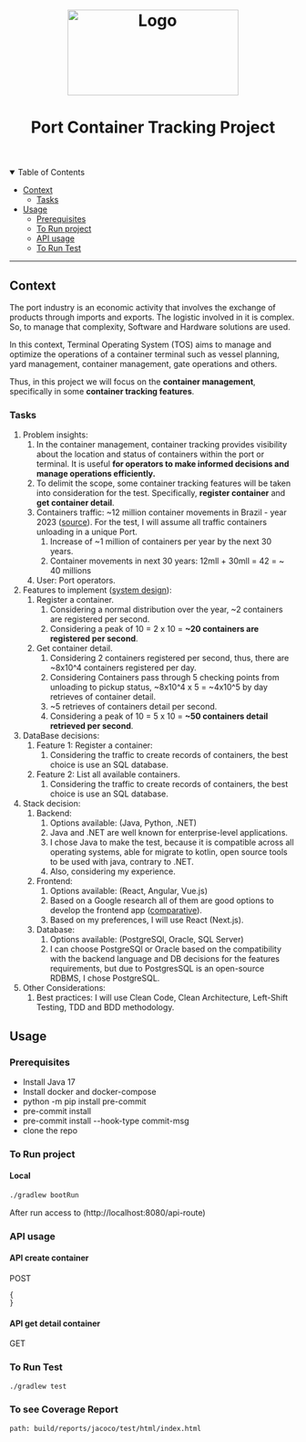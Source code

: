 <h1 align="center">
  <a href="https://github.com/dec0dOS/amazing-github-template">
    <img src="https://images.unsplash.com/photo-1494412552100-42e4e7a74ec6?q=80&w=1470&auto=format&fit=crop&ixlib=rb-4.0.3&ixid=M3wxMjA3fDB8MHxwaG90by1wYWdlfHx8fGVufDB8fHx8fA%3D%3D" alt="Logo" width="300" height="150">
  </a>
</h1>

<div align="center">
  <h1> Port Container Tracking Project </h1>
  <br />
  <br />

</div>

<details open="open">
<summary>Table of Contents</summary>

- [Context](#context)
    - [Tasks](#tasks)
- [Usage](#usage)
    - [Prerequisites](#prerequisites)
    - [To Run project](#to-run-project)
    - [API usage](#api-usage)
    - [To Run Test](#to-run-test)

</details>

---

## Context
The port industry is an economic activity that involves the exchange of products through imports and exports.
The logistic involved in it is complex. So, to manage that complexity, Software and Hardware solutions are used.

In this context, Terminal Operating System (TOS) aims to manage and optimize the operations of a container terminal
such as vessel planning, yard management, container management, gate operations and others.

Thus, in this project we will focus on the **container management**, specifically in some **container tracking features**.

### Tasks
1. Problem insights:
    1. In the container management, container tracking provides visibility about the location and status of containers within the port or terminal.
       It  is useful **for operators to make informed decisions and manage operations efficiently.**
    1. To delimit the scope, some container tracking features will be taken into consideration for the test. Specifically, **register container** and **get container detail**.
    1. Containers traffic: ~12 million container movements in Brazil - year 2023 ([source](https://public.flourish.studio/visualisation/14855225/)).
       For the test, I will assume all traffic containers unloading in a unique Port.
        1. Increase of ~1 million of containers per year by the next 30 years.
        1. Container movements in next 30 years: 12mll + 30mll = 42 = ~ 40 millions
    1. User: Port operators.
1. Features to implement ([system design](https://www.tldraw.com/v/gUwCSd1gTJ_YO3ZpVzSdA?viewport=-904,-87,2325,1487&page=page:page)):
    1. Register a container.
        1. Considering a normal distribution over the year, ~2 containers are registered per second.
        1. Considering a peak of 10 = 2 x 10 = **~20 containers are registered per second**.
    1. Get container detail.
        1. Considering 2 containers registered per second, thus, there are ~8x10^4 containers registered per day.
        1. Considering Containers pass through 5 checking points from unloading to pickup status,
           ~8x10^4 x 5 = ~4x10^5 by day retrieves of container detail.
        1. ~5 retrieves of containers detail per second.
        1. Considering a peak of 10 =  5 x 10 = **~50 containers detail retrieved per second**.
1. DataBase decisions:
    1. Feature 1: Register a container:
        1. Considering the traffic to create records of containers, the best choice is use an SQL database.
    1. Feature 2: List all available containers.
        1. Considering the traffic to create records of containers, the best choice is use an SQL database.
1. Stack decision:
    1. Backend:
        1. Options available: (Java, Python, .NET)
        1. Java and .NET are well known for enterprise-level applications.
        1. I chose Java to make the test, because it is compatible across all operating systems, able for migrate to kotlin,
           open source tools to be used with java, contrary to .NET.
        1. Also, considering my experience.
    1. Frontend:
        1. Options available: (React, Angular, Vue.js)
        1. Based on a Google research all of them are good options to develop the frontend app ([comparative](https://www.browserstack.com/guide/angular-vs-react-vs-vue)).
        2. Based on my preferences, I will use React (Next.js).
    1. Database:
        1. Options available: (PostgreSQl, Oracle, SQL Server)
        2. I can choose PostgreSQl or Oracle based on the compatibility with the backend language and DB decisions for the
           features requirements, but due to PostgresSQL is an open-source RDBMS, I chose PostgreSQL.
1. Other Considerations:
    1. Best practices: I will use Clean Code, Clean Architecture, Left-Shift Testing, TDD and BDD methodology.

## Usage
### Prerequisites
- Install Java 17
- Install docker and docker-compose
- python -m pip install pre-commit
- pre-commit install
- pre-commit install --hook-type commit-msg
- clone the repo

### To Run project
#### Local
```sh
./gradlew bootRun
```
After run access to (http://localhost:8080/api-route)
### API usage
#### API create container
POST
```
{
}
```

#### API get detail container
GET

### To Run Test
```sh
./gradlew test
```
### To see Coverage Report

```
path: build/reports/jacoco/test/html/index.html
```
